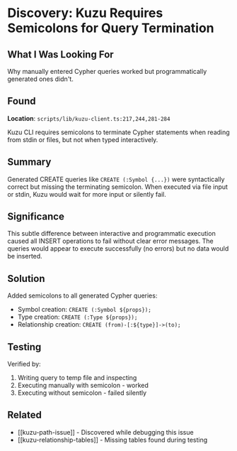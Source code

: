 # Discovery: Kuzu Requires Semicolons for Query Termination

## What I Was Looking For
Why manually entered Cypher queries worked but programmatically generated ones didn't.

## Found
**Location**: `scripts/lib/kuzu-client.ts:217,244,281-284`

Kuzu CLI requires semicolons to terminate Cypher statements when reading from stdin or files, but not when typed interactively.

## Summary
Generated CREATE queries like `CREATE (:Symbol {...})` were syntactically correct but missing the terminating semicolon. When executed via file input or stdin, Kuzu would wait for more input or silently fail.

## Significance
This subtle difference between interactive and programmatic execution caused all INSERT operations to fail without clear error messages. The queries would appear to execute successfully (no errors) but no data would be inserted.

## Solution
Added semicolons to all generated Cypher queries:
- Symbol creation: `CREATE (:Symbol ${props});`
- Type creation: `CREATE (:Type ${props});`
- Relationship creation: `CREATE (from)-[:${type}]->(to);`

## Testing
Verified by:
1. Writing query to temp file and inspecting
2. Executing manually with semicolon - worked
3. Executing without semicolon - failed silently

## Related
- [[kuzu-path-issue]] - Discovered while debugging this issue
- [[kuzu-relationship-tables]] - Missing tables found during testing